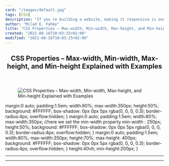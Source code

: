 ```yaml
---
card: "/images/default.jpg"
tags: [CSS]
description: "If you re building a website, making it responsive is one of "
author: "Milad E. Fahmy"
title: "CSS Properties – Max-width, Min-width, Max-height, and Min-height Explained with Examples"
created: "2021-08-16T10:03:25+02:00"
modified: "2021-08-16T10:03:25+02:00"
---
```

<div class="site-wrapper">
<main id="site-main" class="site-main outer">
<div class="inner">
<article class="post-full post tag-css tag-css-properties tag-web-development ">
<header class="post-full-header">
<h1 class="post-full-title">CSS Properties – Max-width, Min-width, Max-height, and Min-height Explained with Examples</h1>
</header>
<figure class="post-full-image">
<picture>
<source media="(max-width: 700px)" sizes="1px" srcset="data:image/gif;base64,R0lGODlhAQABAIAAAAAAAP///yH5BAEAAAAALAAAAAABAAEAAAIBRAA7 1w">
<source media="(min-width: 701px)" sizes="(max-width: 800px) 400px,
(max-width: 1170px) 700px,
1400px" srcset="/news/content/images/size/w300/2021/07/pexels-scott-webb-1544944.jpg 300w,
/news/content/images/size/w600/2021/07/pexels-scott-webb-1544944.jpg 600w,
/news/content/images/size/w1000/2021/07/pexels-scott-webb-1544944.jpg 1000w,
/news/content/images/size/w2000/2021/07/pexels-scott-webb-1544944.jpg 2000w">
<img onerror="this.style.display='none'" src="/news/content/images/size/w2000/2021/07/pexels-scott-webb-1544944.jpg" alt="CSS Properties – Max-width, Min-width, Max-height, and Min-height Explained with Examples">
</picture>
</figure>
<section class="post-full-content">
<div class="post-content">
margin:0 auto;
padding:1.5em;
width:80%;
max-width:350px;
height:50%;
background: #FFFFFF;
box-shadow: 0px 0px 5px rgba(0, 0, 0, 0.3);
border-radius:4px;
overflow:hidden;
}
</code></pre>
margin:0 auto;
padding:1.5em;
width:80%;
max-width:350px;
//here we set the min-width property
min-width : 250px;
height:50%;
background: #FFFFFF;
box-shadow: 0px 0px 5px rgba(0, 0, 0, 0.3);
border-radius:4px;
overflow:hidden;
}
</code></pre>
margin:0 auto;
padding:1.5em;
width:80%;
max-width:350px;
height:70%;
max-height: 400px;
background: #FFFFFF;
box-shadow: 0px 0px 5px rgba(0, 0, 0, 0.3);
border-radius:4px;
overflow:hidden;
}
</code></pre>
height:40vh;
min-height:200px;
}
</code></pre>
</div>
<hr>
<hr>
</section>
</article>
</div>
</main>
</div>
<!-- Google Tag Manager (noscript) -->
<!-- End Google Tag Manager (noscript) -->
